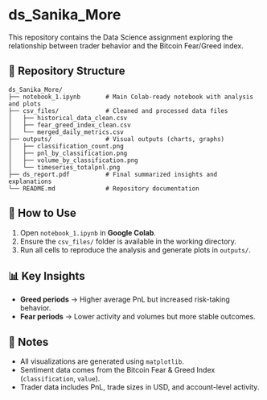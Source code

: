 # ds_Sanika_More

This repository contains the Data Science assignment exploring the relationship between trader behavior and the Bitcoin Fear/Greed index.

## 📂 Repository Structure
```
ds_Sanika_More/
├── notebook_1.ipynb       # Main Colab-ready notebook with analysis and plots
├── csv_files/             # Cleaned and processed data files
│   ├── historical_data_clean.csv
│   ├── fear_greed_index_clean.csv
│   └── merged_daily_metrics.csv
├── outputs/               # Visual outputs (charts, graphs)
│   ├── classification_count.png
│   ├── pnl_by_classification.png
│   ├── volume_by_classification.png
│   └── timeseries_totalpnl.png
├── ds_report.pdf          # Final summarized insights and explanations
└── README.md              # Repository documentation
```

## 🚀 How to Use
1. Open `notebook_1.ipynb` in **Google Colab**.
2. Ensure the `csv_files/` folder is available in the working directory.
3. Run all cells to reproduce the analysis and generate plots in `outputs/`.

## 📊 Key Insights
- **Greed periods** → Higher average PnL but increased risk-taking behavior.  
- **Fear periods** → Lower activity and volumes but more stable outcomes.  

## 📝 Notes
- All visualizations are generated using `matplotlib`.
- Sentiment data comes from the Bitcoin Fear & Greed Index (`classification`, `value`).
- Trader data includes PnL, trade sizes in USD, and account-level activity.
